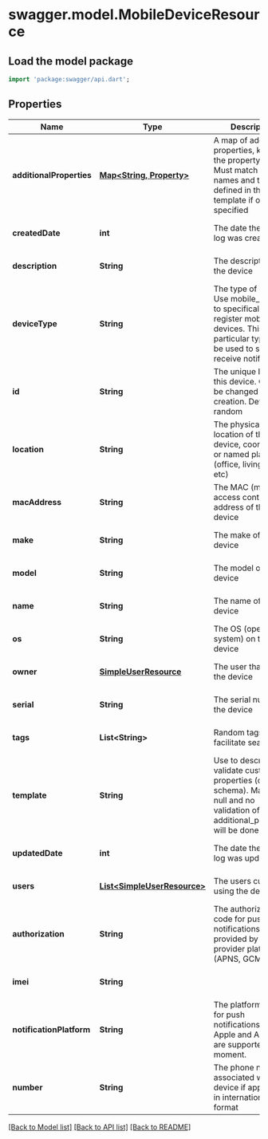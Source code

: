 # swagger.model.MobileDeviceResource

## Load the model package
```dart
import 'package:swagger/api.dart';
```

## Properties
Name | Type | Description | Notes
------------ | ------------- | ------------- | -------------
**additionalProperties** | [**Map&lt;String, Property&gt;**](Property.md) | A map of additional properties, keyed on the property name.  Must match the names and types defined in the template if one is specified | [optional] [default to {}]
**createdDate** | **int** | The date the device log was created | [optional] [default to null]
**description** | **String** | The description of the device | [optional] [default to null]
**deviceType** | **String** | The type of device. Use mobile_device to specifically register mobile devices. This particular type will be used to send and receive notifications | [optional] [default to null]
**id** | **String** | The unique ID for this device. Cannot be changed after creation. Default: random | [optional] [default to null]
**location** | **String** | The physical location of the device, coordinates or named place (office, living room, etc) | [optional] [default to null]
**macAddress** | **String** | The MAC (media access control) address of the device | [optional] [default to null]
**make** | **String** | The make of the device | [optional] [default to null]
**model** | **String** | The model of the device | [optional] [default to null]
**name** | **String** | The name of the device | [optional] [default to null]
**os** | **String** | The OS (operating system) on the device | [optional] [default to null]
**owner** | [**SimpleUserResource**](SimpleUserResource.md) | The user that owns the device | [optional] [default to null]
**serial** | **String** | The serial number of the device | [optional] [default to null]
**tags** | **List&lt;String&gt;** | Random tags to facilitate search | [optional] [default to []]
**template** | **String** | Use to describe and validate custom properties (custom schema). May be null and no validation of additional_properties will be done | [optional] [default to null]
**updatedDate** | **int** | The date the device log was updated | [optional] [default to null]
**users** | [**List&lt;SimpleUserResource&gt;**](SimpleUserResource.md) | The users currently using the device | [optional] [default to []]
**authorization** | **String** | The authorization code for push notifications provided by the provider platform (APNS, GCM, etc). | [optional] [default to null]
**imei** | **String** |  | [optional] [default to null]
**notificationPlatform** | **String** | The platform used for push notifications. Only Apple and Android are supported at the moment. | [optional] [default to null]
**number** | **String** | The phone number associated with this device if applicable, in international format | [optional] [default to null]

[[Back to Model list]](../README.md#documentation-for-models) [[Back to API list]](../README.md#documentation-for-api-endpoints) [[Back to README]](../README.md)


